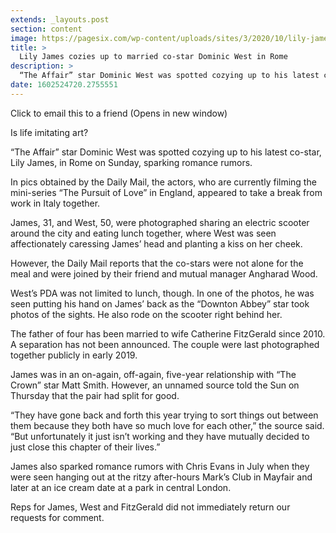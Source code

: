 ```yaml
--- 
extends: _layouts.post 
section: content 
image: https://pagesix.com/wp-content/uploads/sites/3/2020/10/lily-james-dominic-west-99.jpg?quality=90&strip=all&w=1200 
title: > 
  Lily James cozies up to married co-star Dominic West in Rome 
description: > 
  “The Affair” star Dominic West was spotted cozying up to his latest co-star, Lily James, in Rome on Sunday, sparking romance rumors.James, 31, and West, 50, were photographed sharing an electric scooter around the city and eating lunch together, where West was seen affectionately caressing James’ head and planting a kiss on her cheek.In one of the photos, he was seen putting his hand on James’ back as the “Downton Abbey” star took photos of the sights.James was in an on-again, off-again, five-year relationship with “The Crown” star Matt Smith.Reps for James, West and FitzGerald did not immediately return our requests for comment. 
date: 1602524720.2755551 
--- 
```

Click to email this to a friend (Opens in new window)

Is life imitating art?

“The Affair” star Dominic West was spotted cozying up to his latest co-star, Lily James, in Rome on Sunday, sparking romance rumors.

In pics obtained by the Daily Mail, the actors, who are currently filming the mini-series “The Pursuit of Love” in England, appeared to take a break from work in Italy together.

James, 31, and West, 50, were photographed sharing an electric scooter around the city and eating lunch together, where West was seen affectionately caressing James’ head and planting a kiss on her cheek.

However, the Daily Mail reports that the co-stars were not alone for the meal and were joined by their friend and mutual manager Angharad Wood.

West’s PDA was not limited to lunch, though. In one of the photos, he was seen putting his hand on James’ back as the “Downton Abbey” star took photos of the sights. He also rode on the scooter right behind her.

The father of four has been married to wife Catherine FitzGerald since 2010. A separation has not been announced. The couple were last photographed together publicly in early 2019.

James was in an on-again, off-again, five-year relationship with “The Crown” star Matt Smith. However, an unnamed source told the Sun on Thursday that the pair had split for good.

“They have gone back and forth this year trying to sort things out between them because they both have so much love for each other,” the source said. “But unfortunately it just isn’t working and they have mutually decided to just close this chapter of their lives.”

James also sparked romance rumors with Chris Evans in July when they were seen hanging out at the ritzy after-hours Mark’s Club in Mayfair and later at an ice cream date at a park in central London.

Reps for James, West and FitzGerald did not immediately return our requests for comment.